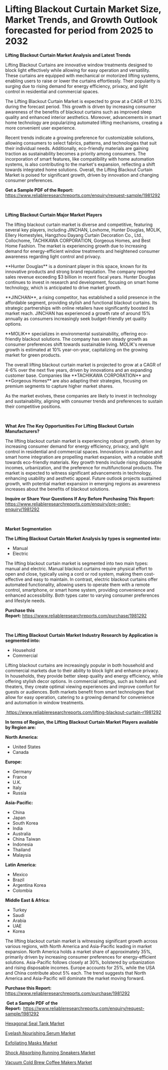 <p><h1>Lifting Blackout Curtain Market Size, Market Trends, and Growth Outlook forecasted for period from 2025 to 2032</h1></p><p><strong>Lifting Blackout Curtain Market Analysis and Latest Trends</strong></p>
<p><p>Lifting Blackout Curtains are innovative window treatments designed to block light effectively while allowing for easy operation and versatility. These curtains are equipped with mechanical or motorized lifting systems, enabling users to raise or lower the curtains effortlessly. Their popularity is surging due to rising demand for energy efficiency, privacy, and light control in residential and commercial spaces.</p><p>The Lifting Blackout Curtain Market is expected to grow at a CAGR of 10.3% during the forecast period. This growth is driven by increasing consumer awareness of the benefits of blackout curtains such as improved sleep quality and enhanced interior aesthetics. Moreover, advancements in smart home technology are popularizing automated lifting mechanisms, creating a more convenient user experience.</p><p>Recent trends indicate a growing preference for customizable solutions, allowing consumers to select fabrics, patterns, and technologies that suit their individual needs. Additionally, eco-friendly materials are gaining traction as sustainability becomes a priority among consumers. The incorporation of smart features, like compatibility with home automation systems, is also contributing to the market's expansion, reflecting a shift towards integrated home solutions. Overall, the Lifting Blackout Curtain Market is poised for significant growth, driven by innovation and changing consumer preferences.</p></p>
<p><strong>Get a Sample PDF of the Report:&nbsp;</strong> <a href="https://www.reliableresearchreports.com/enquiry/request-sample/1981292?utm_campaign=9&utm_medium=2&utm_source=Github&utm_content=ia&utm_term=10022025&utm_id=lifting-blackout-curtain">https://www.reliableresearchreports.com/enquiry/request-sample/1981292</a></p>
<p>&nbsp;</p>
<p><strong>Lifting Blackout Curtain Major Market Players</strong></p>
<p><p>The lifting blackout curtain market is diverse and competitive, featuring several key players, including JINCHAN, Lovhome, Hunter Douglas, MOLIK, Ellery Homestyles, Hangzhou Dayang Curtain Decoration Co., Ltd., Collochome, TACHIKAWA CORPORATION, Gorgeous Homes, and Best Home Fashion. The market is experiencing growth due to increasing demand for energy-efficient window treatments and heightened consumer awareness regarding light control and privacy.</p><p>**Hunter Douglas** is a dominant player in this space, known for its innovative products and strong brand reputation. The company reported sales revenue exceeding $3 billion in recent fiscal years. Hunter Douglas continues to invest in research and development, focusing on smart home technology, which is anticipated to drive market growth.</p><p>**JINCHAN**, a rising competitor, has established a solid presence in the affordable segment, providing stylish and functional blackout curtains. Its strategic partnerships with online retailers have significantly boosted its market reach. JINCHAN has experienced a growth rate of around 15% annually as consumers increasingly seek budget-friendly yet quality options.</p><p>**MOLIK** specializes in environmental sustainability, offering eco-friendly blackout solutions. The company has seen steady growth as consumer preferences shift towards sustainable living. MOLIK's revenue growth is estimated at 10% year-on-year, capitalizing on the growing market for green products.</p><p>The overall lifting blackout curtain market is projected to grow at a CAGR of 4-6% over the next five years, driven by innovations and an expanding customer base. Companies like **TACHIKAWA CORPORATION** and **Gorgeous Homes** are also adapting their strategies, focusing on premium segments to capture higher market shares.</p><p>As the market evolves, these companies are likely to invest in technology and sustainability, aligning with consumer trends and preferences to sustain their competitive positions.</p></p>
<p>&nbsp;</p>
<p><strong>What Are The Key Opportunities For Lifting Blackout Curtain Manufacturers?</strong></p>
<p><p>The lifting blackout curtain market is experiencing robust growth, driven by increasing consumer demand for energy efficiency, privacy, and light control in residential and commercial spaces. Innovations in automation and smart home integration are propelling market expansion, with a notable shift towards eco-friendly materials. Key growth trends include rising disposable incomes, urbanization, and the preference for multifunctional products. The market is expected to witness significant advancements in technology, enhancing usability and aesthetic appeal. Future outlook projects sustained growth, with potential market expansion in emerging regions as awareness increases about the benefits of blackout solutions.</p></p>
<p><strong>Inquire or Share Your Questions If Any Before Purchasing This Report:</strong> <a href="https://www.reliableresearchreports.com/enquiry/pre-order-enquiry/1981292?utm_campaign=9&utm_medium=2&utm_source=Github&utm_content=ia&utm_term=10022025&utm_id=lifting-blackout-curtain">https://www.reliableresearchreports.com/enquiry/pre-order-enquiry/1981292</a></p>
<p>&nbsp;</p>
<p><strong>Market Segmentation</strong></p>
<p><strong>The Lifting Blackout Curtain Market Analysis by types is segmented into:</strong></p>
<p><ul><li>Manual</li><li>Electric</li></ul></p>
<p><p>The lifting blackout curtain market is segmented into two main types: manual and electric. Manual blackout curtains require physical effort to open and close, typically using a cord or rod system, making them cost-effective and easy to maintain. In contrast, electric blackout curtains offer automated functionality, allowing users to operate them with a remote control, smartphone, or smart home system, providing convenience and enhanced accessibility. Both types cater to varying consumer preferences and lifestyle needs.</p></p>
<p><strong>Purchase this Report:&nbsp;</strong><a href="https://www.reliableresearchreports.com/purchase/1981292?utm_campaign=9&utm_medium=2&utm_source=Github&utm_content=ia&utm_term=10022025&utm_id=lifting-blackout-curtain">https://www.reliableresearchreports.com/purchase/1981292</a></p>
<p>&nbsp;</p>
<p><strong>The Lifting Blackout Curtain Market Industry Research by Application is segmented into:</strong></p>
<p><ul><li>Household</li><li>Commercial</li></ul></p>
<p><p>Lifting blackout curtains are increasingly popular in both household and commercial markets due to their ability to block light and enhance privacy. In households, they provide better sleep quality and energy efficiency, while offering stylish decor options. In commercial settings, such as hotels and theaters, they create optimal viewing experiences and improve comfort for guests or audiences. Both markets benefit from smart technologies that allow for easy operation, catering to a growing demand for convenience and automation in window treatments.</p></p>
<p><a href="https://www.reliableresearchreports.com/lifting-blackout-curtain-r1981292?utm_campaign=9&utm_medium=2&utm_source=Github&utm_content=ia&utm_term=10022025&utm_id=lifting-blackout-curtain">&nbsp;https://www.reliableresearchreports.com/lifting-blackout-curtain-r1981292</a></p>
<p><strong>In terms of Region, the Lifting Blackout Curtain Market Players available by Region are:</strong></p>
<p>
    <p> <strong> North America: </strong>
        <ul>
            <li>United States</li>
            <li>Canada</li>
        </ul>
        </p> 
    <p> <strong> Europe: </strong>
        <ul>
            <li>Germany</li>
            <li>France</li>
            <li>U.K.</li>
            <li>Italy</li>
            <li>Russia</li>
        </ul>
        </p> 
    <p> <strong> Asia-Pacific: </strong>
        <ul>
            <li>China</li>
            <li>Japan</li>
            <li>South Korea</li>
            <li>India</li>
            <li>Australia</li>
            <li>China Taiwan</li>
            <li>Indonesia</li>
            <li>Thailand</li>
            <li>Malaysia</li>
        </ul>
        </p> 
    <p> <strong> Latin America: </strong>
        <ul>
            <li>Mexico</li>
            <li>Brazil</li>
            <li>Argentina Korea</li>
            <li>Colombia</li>
        </ul>
        </p> 
    <p> <strong> Middle East & Africa: </strong>
        <ul>
            <li>Turkey</li>
            <li>Saudi</li>
            <li>Arabia</li>
            <li>UAE</li>
            <li>Korea</li>
        </ul>
    </p>
    </p>
<p><p>The lifting blackout curtain market is witnessing significant growth across various regions, with North America and Asia-Pacific leading in market expansion. North America holds a market share of approximately 35%, primarily driven by increasing consumer preferences for energy-efficient solutions. Asia-Pacific follows closely at 30%, bolstered by urbanization and rising disposable incomes. Europe accounts for 25%, while the USA and China contribute about 5% each. The trend suggests that North America and Asia-Pacific will dominate the market moving forward.</p></p>
<p><strong>Purchase this Report: </strong><a href="https://www.reliableresearchreports.com/purchase/1981292?utm_campaign=9&utm_medium=2&utm_source=Github&utm_content=ia&utm_term=10022025&utm_id=lifting-blackout-curtain">https://www.reliableresearchreports.com/purchase/1981292</a></p>
<p>&nbsp;<strong>Get a Sample PDF of the Report:&nbsp;&nbsp;</strong><a href="https://www.reliableresearchreports.com/enquiry/request-sample/1981292?utm_campaign=9&utm_medium=2&utm_source=Github&utm_content=ia&utm_term=10022025&utm_id=lifting-blackout-curtain">https://www.reliableresearchreports.com/enquiry/request-sample/1981292</a></p>
<p><strong></strong></p>
<p><p><a href="https://github.com/buqjavesora/Market-Research-Report-List-1/blob/main/hexagonal-seal-tank-market.md?utm_campaign=9&utm_medium=2&utm_source=Github&utm_content=ia&utm_term=10022025&utm_id=lifting-blackout-curtain">Hexagonal Seal Tank Market</a></p><p><a href="https://github.com/savannabyun726/Market-Research-Report-List-1/blob/main/eyelash-nourishing-serum-market.md?utm_campaign=9&utm_medium=2&utm_source=Github&utm_content=ia&utm_term=10022025&utm_id=lifting-blackout-curtain">Eyelash Nourishing Serum Market</a></p><p><a href="https://github.com/iwciasylvya/Market-Research-Report-List-1/blob/main/exfoliating-masks-market.md?utm_campaign=9&utm_medium=2&utm_source=Github&utm_content=ia&utm_term=10022025&utm_id=lifting-blackout-curtain">Exfoliating Masks Market</a></p><p><a href="https://github.com/jamastodola515/Market-Research-Report-List-1/blob/main/shock-absorbing-running-sneakers-market.md?utm_campaign=9&utm_medium=2&utm_source=Github&utm_content=ia&utm_term=10022025&utm_id=lifting-blackout-curtain">Shock Absorbing Running Sneakers Market</a></p><p><a href="https://github.com/organophelia8282/Market-Research-Report-List-1/blob/main/vacuum-cold-brew-coffee-makers-market.md?utm_campaign=9&utm_medium=2&utm_source=Github&utm_content=ia&utm_term=10022025&utm_id=lifting-blackout-curtain">Vacuum Cold Brew Coffee Makers Market</a></p></p>